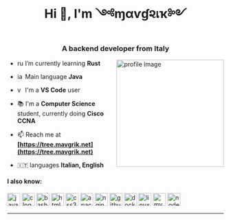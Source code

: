 <h1 align="center">Hi 👋, I'm ༺ɱαѵɠ૨เҡ༻</h1>
<h3 align="center">A backend developer from Italy</h3>

<img align="right" height="250" alt="profile image" src="https://avatars.githubusercontent.com/u/79848516?v=4">

<div align="left">

  - <img src="https://cdn.jsdelivr.net/gh/devicons/devicon/icons/rust/rust-original.svg" alt="rust logo" style="width: 1em; height: 1em;"/> I’m currently learning **Rust**

  - <img src="https://cdn.jsdelivr.net/gh/devicons/devicon/icons/java/java-original.svg" alt="java logo" style="width: 1em; height: 1em;"/> Main language **Java**

  - <img src="https://cdn.jsdelivr.net/gh/devicons/devicon/icons/vscode/vscode-original.svg" alt="vscode logo" style="width: 1em; height: 1em;"/> I'm a **VS Code** user

  - 📚 I'm a **Computer Science** student, currently doing **Cisco CCNA**

  - 📫 Reach me at **[https://tree.mavgrik.net](https://tree.mavgrik.net)**

  - 🇮🇹 languages **Italian, English**

  <!-- - 📄 Know about my experiences **[https://mavgrik.net](https://mavgrik.net)** -->

</div>
<h4>I also know:</h4>
<img src="https://cdn.jsdelivr.net/gh/devicons/devicon/icons/javascript/javascript-original.svg" height="30" alt="javascript logo"/>
<img src="https://cdn.jsdelivr.net/gh/devicons/devicon/icons/c/c-original.svg" height="30" alt="c logo"/>
<img src="https://cdn.jsdelivr.net/gh/devicons/devicon/icons/bash/bash-original.svg" height="30" alt="bash logo"/>
<img src="https://cdn.jsdelivr.net/gh/devicons/devicon/icons/html5/html5-original.svg" height="30" alt="html5 logo"/>
<img src="https://cdn.jsdelivr.net/gh/devicons/devicon/icons/css3/css3-original.svg" height="30" alt="css3 logo"/>
<img src="https://cdn.jsdelivr.net/gh/devicons/devicon/icons/apache/apache-original.svg" height="30" alt="apache logo"/>
<img src="https://cdn.jsdelivr.net/gh/devicons/devicon/icons/nginx/nginx-original.svg" height="30" alt="nginx logo"/>
<img src="https://cdn.jsdelivr.net/gh/devicons/devicon/icons/github/github-original.svg" height="30" alt="github logo"/>
<img src="https://cdn.jsdelivr.net/gh/devicons/devicon/icons/docker/docker-original.svg" height="30" alt="docker logo"/>
<img src="https://cdn.jsdelivr.net/gh/devicons/devicon/icons/linux/linux-original.svg" height="30" alt="linux logo"/>
<img src="https://cdn.jsdelivr.net/gh/devicons/devicon/icons/mysql/mysql-original.svg" height="30" alt="mysql logo"/>
<img src="https://cdn.jsdelivr.net/gh/devicons/devicon/icons/nodejs/nodejs-original.svg" height="30" alt="nodejs logo"/>

---